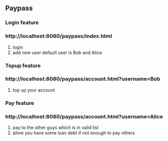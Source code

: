## Paypass

### Login feature
### http://localhost:8080/paypass/index.html

1. login
2. add new user
default user is Bob and Alice

### Topup feature
### http://localhost:8080/paypass/account.html?username=Bob
1. top up your account

### Pay feature
### http://localhost:8080/paypass/account.html?username=Alice
1. pay to the other guys which is in valid list
2. allow you have some loan debt if not enough to pay others  
